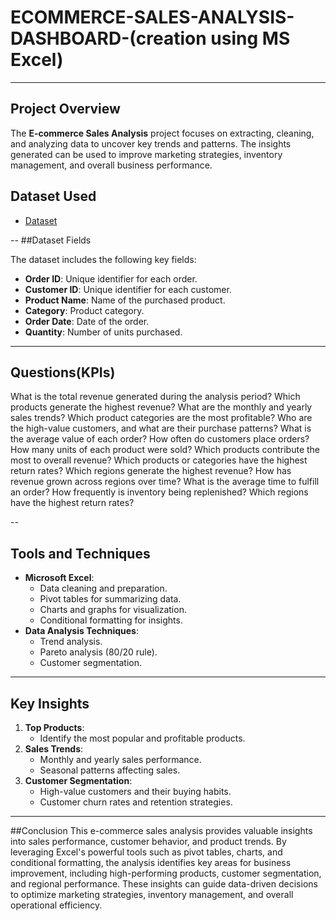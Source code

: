 # ECOMMERCE-SALES-ANALYSIS-DASHBOARD-(creation using MS Excel)

---
## Project Overview

The **E-commerce Sales Analysis** project focuses on extracting, cleaning, and analyzing data to uncover key trends and patterns. The insights generated can be used to improve marketing strategies, inventory management, and overall business performance.

## Dataset Used
- <a href="https://github.com/arjun-chanda/ECOMMERCE-SALES-ANALYSIS-DASHBOARD-/blob/main/Ecommerse%20Sales%20Analysis%20Project.xlsx">Dataset</a>

--
##Dataset Fields

The dataset includes the following key fields:

- **Order ID**: Unique identifier for each order.
- **Customer ID**: Unique identifier for each customer.
- **Product Name**: Name of the purchased product.
- **Category**: Product category.
- **Order Date**: Date of the order.
- **Quantity**: Number of units purchased.
---
## Questions(KPIs)
What is the total revenue generated during the analysis period?
Which products generate the highest revenue?
What are the monthly and yearly sales trends?
Which product categories are the most profitable?
Who are the high-value customers, and what are their purchase patterns?
What is the average value of each order?
How often do customers place orders?
How many units of each product were sold?
Which products contribute the most to overall revenue?
Which products or categories have the highest return rates?
Which regions generate the highest revenue?
How has revenue grown across regions over time?
What is the average time to fulfill an order?
How frequently is inventory being replenished?
Which regions have the highest return rates?

--
## Tools and Techniques
- **Microsoft Excel**:
  - Data cleaning and preparation.
  - Pivot tables for summarizing data.
  - Charts and graphs for visualization.
  - Conditional formatting for insights.
- **Data Analysis Techniques**:
  - Trend analysis.
  - Pareto analysis (80/20 rule).
  - Customer segmentation.
---

## Key Insights

1. **Top Products**:
   - Identify the most popular and profitable products.
2. **Sales Trends**:
   - Monthly and yearly sales performance.
   - Seasonal patterns affecting sales.
3. **Customer Segmentation**:
   - High-value customers and their buying habits.
   - Customer churn rates and retention strategies.

---

##Conclusion
This e-commerce sales analysis provides valuable insights into sales performance, customer behavior, and product trends. By leveraging Excel's powerful tools such as pivot tables, charts, and conditional formatting, the analysis identifies key areas for business improvement, including high-performing products, customer segmentation, and regional performance. These insights can guide data-driven decisions to optimize marketing strategies, inventory management, and overall operational efficiency.




